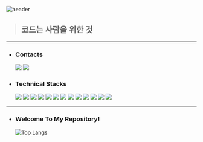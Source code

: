 ![header](https://capsule-render.vercel.app/api?type=Soft&color=gradient&height=130&section=header&text=Cha's%20Github%20Repository&fontSize=50&animation=fadeIn&desc=안녕하세요👋&descAlign=88&descAlignY=78&descSize=17)
<br>
> ## 코드는 사람을 위한 것<br>


***
* ### Contacts
 
  <a href="https://www.instagram.com/minu3677/" target="_blank"><img src="https://img.shields.io/badge/Instagram-3F729B?style=flat-square&logo=Instagram&logoColor=FF3399"/></a>
<a href="mailto:chaminwoo369@gmail.com" target="_blank"><img src="https://img.shields.io/badge/chaminwoo369@gmail.com-EA4335?style=flat-square&logo=Gmail&logoColor=FFFFFF"/></a>


### 

* ### Technical Stacks

  <img src="https://img.shields.io/badge/Android-3DDC84?style=flat-square&logo=Android&logoColor=white"/>
  <img src="https://img.shields.io/badge/java-007396?style=flat-square&logo=java&logoColor=white"> 
  <img src="https://img.shields.io/badge/kotlin-7F52FF?style=flat-square&logo=kotilin&logoColor=white"/>
  <img src="https://img.shields.io/badge/Flutter-02569B?style=flat-square&logo=flutter&logoColor=white">
  <img src="https://img.shields.io/badge/dart-0175C2?style=flat-square&logo=dart&logoColor=white">
  <img src="https://img.shields.io/badge/C-A8B9CC?style=flat-square&logo=C&logoColor=white"/>
  <img src="https://img.shields.io/badge/c++-00599C?style=flat-square&logo=c%2B%2B&logoColor=white">
  <img src="https://img.shields.io/badge/python-3776AB?style=flat-square&logo=python&logoColor=white">

  <img src="https://img.shields.io/badge/amazonAWS-232F3E?style=flat-square&logo=amazonaws&logoColor=white"> 
  <img src="https://img.shields.io/badge/Node.js-339933?style=flat-square&logo=Node.js&logoColor=white">
  <img src="https://img.shields.io/badge/Express-000000?style=flat-square&logo=express&logoColor=white">
  <img src="https://img.shields.io/badge/javascript-F7DF1E?style=flat-square&logo=javascript&logoColor=black"> 
  <img src="https://img.shields.io/badge/MongoDB-47A248?style=flat-square&logo=MongoDB&logoColor=white">

***




* ### Welcome To My Repository!

  [![Top Langs](https://github-readme-stats.vercel.app/api/top-langs/?username=chachacha12&layout=compact)](https://github.com/anuraghazra/github-readme-stats)
 
<!--

